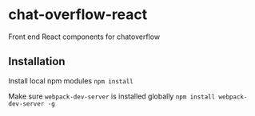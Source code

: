 # chat-overflow-react
Front end React components for chatoverflow

## Installation

Install local npm modules
```npm install```

Make sure `webpack-dev-server` is installed globally
```npm install webpack-dev-server -g```


